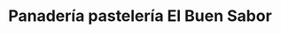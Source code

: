 ---
title: "Panadería pastelería El Buen Sabor"
url: /alcorcon/panaderia-pasteleria-el-buen-sabor/
shop: comercio
---